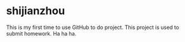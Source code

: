 # shijianzhou
This is my first time to use GitHub to do project. 
This project is used to submit homework. 
Ha ha ha.
